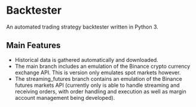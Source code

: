 # Backtester

An automated trading strategy backtester written in Python 3.

## Main Features

- Historical data is gathered automatically and downloaded.
- The main branch includes an emulation of the Binance crypto currency exchange API. This is version only emulates spot markets however.
- The streaming_futures branch contains an emulation of the Binance futures markets API (currently only is able to handle streaming and receiving orders, with order handling and execution as well as margin account management being developed).
